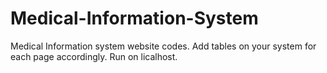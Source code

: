 # Medical-Information-System
Medical Information system website codes.
Add tables on your system for each page accordingly.
Run on licalhost.

